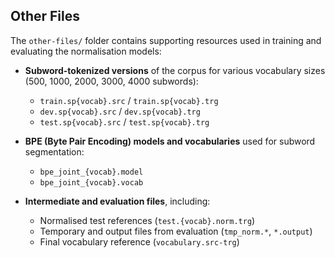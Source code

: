 ## Other Files

The `other-files/` folder contains supporting resources used in training and evaluating the normalisation models:

- **Subword-tokenized versions** of the corpus for various vocabulary sizes (500, 1000, 2000, 3000, 4000 subwords):  
  - `train.sp{vocab}.src` / `train.sp{vocab}.trg`  
  - `dev.sp{vocab}.src` / `dev.sp{vocab}.trg`  
  - `test.sp{vocab}.src` / `test.sp{vocab}.trg`

- **BPE (Byte Pair Encoding) models and vocabularies** used for subword segmentation:  
  - `bpe_joint_{vocab}.model`  
  - `bpe_joint_{vocab}.vocab`

- **Intermediate and evaluation files**, including:  
  - Normalised test references (`test.{vocab}.norm.trg`)  
  - Temporary and output files from evaluation (`tmp_norm.*`, `*.output`)  
  - Final vocabulary reference (`vocabulary.src-trg`)
